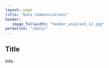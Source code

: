 ```yaml
---
layout: page
title: "Data Communications"
header:
   image_fullwidth: "header_unsplash_12.jpg"
permalink: "/data/"
---
```


## Title
Info
